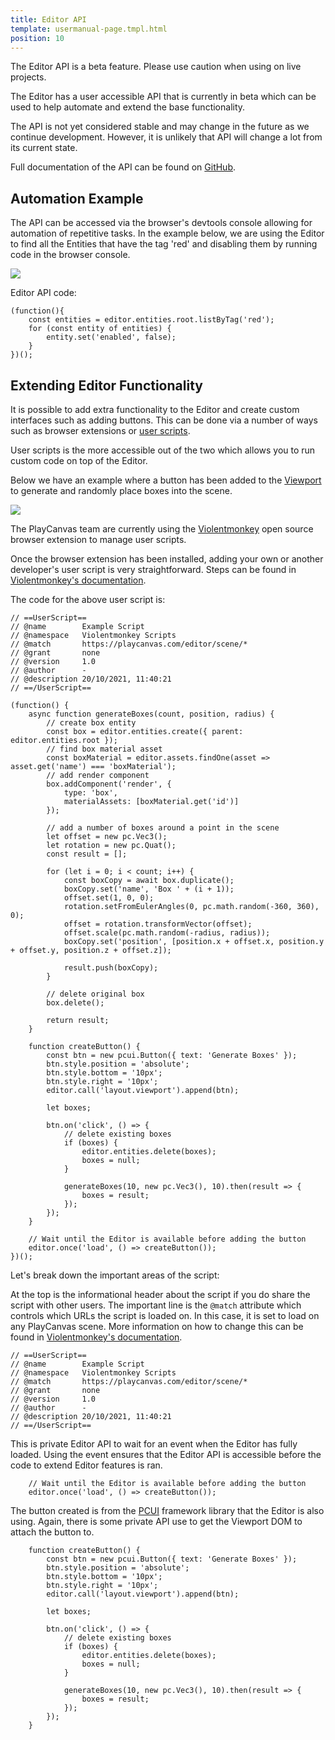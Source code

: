 ```yaml
---
title: Editor API
template: usermanual-page.tmpl.html
position: 10
---
```


<div class="alert alert-info">
The Editor API is a beta feature. Please use caution when using on live projects.
</div>

The Editor has a user accessible API that is currently in beta which can be used to help automate and extend the base functionality.

The API is not yet considered stable and may change in the future as we continue development. However, it is unlikely that API will change a lot from its current state.

Full documentation of the API can be found on [GitHub][github-api].


## Automation Example

The API can be accessed via the browser's devtools console allowing for automation of repetitive tasks. In the example below, we are using the Editor to find all the Entities that have the tag 'red' and disabling them by running code in the browser console.

![][disable-red-boxes-gif]

Editor API code:
```
(function(){
    const entities = editor.entities.root.listByTag('red');
    for (const entity of entities) {
        entity.set('enabled', false);
    }
})();
```


## Extending Editor Functionality

It is possible to add extra functionality to the Editor and create custom interfaces such as adding buttons. This can be done via a number of ways such as browser extensions or [user scripts][user-scripts].

User scripts is the more accessible out of the two which allows you to run custom code on top of the Editor.

Below we have an example where a button has been added to the [Viewport][viewport] to generate and randomly place boxes into the scene.

![][generate-boxes-gif]

The PlayCanvas team are currently using the [Violentmonkey][violentmonkey] open source browser extension to manage user scripts.

Once the browser extension has been installed, adding your own or another developer's user script is very straightforward. Steps can be found in [Violentmonkey's documentation][violentmonkey-docs].

The code for the above user script is:
```
// ==UserScript==
// @name        Example Script
// @namespace   Violentmonkey Scripts
// @match       https://playcanvas.com/editor/scene/*
// @grant       none
// @version     1.0
// @author      -
// @description 20/10/2021, 11:40:21
// ==/UserScript==

(function() {
    async function generateBoxes(count, position, radius) {
        // create box entity
        const box = editor.entities.create({ parent: editor.entities.root });
        // find box material asset
        const boxMaterial = editor.assets.findOne(asset => asset.get('name') === 'boxMaterial');
        // add render component
        box.addComponent('render', {
            type: 'box',
            materialAssets: [boxMaterial.get('id')]
        });

        // add a number of boxes around a point in the scene
        let offset = new pc.Vec3();
        let rotation = new pc.Quat();
        const result = [];

        for (let i = 0; i < count; i++) {
            const boxCopy = await box.duplicate();
            boxCopy.set('name', 'Box ' + (i + 1));
            offset.set(1, 0, 0);
            rotation.setFromEulerAngles(0, pc.math.random(-360, 360), 0);
            offset = rotation.transformVector(offset);
            offset.scale(pc.math.random(-radius, radius));
            boxCopy.set('position', [position.x + offset.x, position.y + offset.y, position.z + offset.z]);

            result.push(boxCopy);
        }

        // delete original box
        box.delete();

        return result;
    }

    function createButton() {
        const btn = new pcui.Button({ text: 'Generate Boxes' });
        btn.style.position = 'absolute';
        btn.style.bottom = '10px';
        btn.style.right = '10px';
        editor.call('layout.viewport').append(btn);

        let boxes;

        btn.on('click', () => {
            // delete existing boxes
            if (boxes) {
                editor.entities.delete(boxes);
                boxes = null;
            }

            generateBoxes(10, new pc.Vec3(), 10).then(result => {
                boxes = result;
            });
        });
    }

    // Wait until the Editor is available before adding the button
    editor.once('load', () => createButton());
})();
```

Let's break down the important areas of the script:

At the top is the informational header about the script if you do share the script with other users. The important line is the `@match` attribute which controls which URLs the script is loaded on. In this case, it is set to load on any PlayCanvas scene. More information on how to change this can be found in [Violentmonkey's documentation][violentmonkey-matching].
```
// ==UserScript==
// @name        Example Script
// @namespace   Violentmonkey Scripts
// @match       https://playcanvas.com/editor/scene/*
// @grant       none
// @version     1.0
// @author      -
// @description 20/10/2021, 11:40:21
// ==/UserScript==
```

This is private Editor API to wait for an event when the Editor has fully loaded. Using the event ensures that the Editor API is accessible before the code to extend Editor features is ran.
```
    // Wait until the Editor is available before adding the button
    editor.once('load', () => createButton());
```

The button created is from the [PCUI][pcui] framework library that the Editor is also using. Again, there is some private API use to get the Viewport DOM to attach the button to.
```
    function createButton() {
        const btn = new pcui.Button({ text: 'Generate Boxes' });
        btn.style.position = 'absolute';
        btn.style.bottom = '10px';
        btn.style.right = '10px';
        editor.call('layout.viewport').append(btn);

        let boxes;

        btn.on('click', () => {
            // delete existing boxes
            if (boxes) {
                editor.entities.delete(boxes);
                boxes = null;
            }

            generateBoxes(10, new pc.Vec3(), 10).then(result => {
                boxes = result;
            });
        });
    }
```

[disable-red-boxes-gif]: /images/user-manual/editor/editor-api/disable-red-boxes.gif
[github-api]: https://github.com/playcanvas/editor-api/blob/master/docs/modules.md#playcanvas-editor-api
[user-scripts]: https://en.wikipedia.org/wiki/Userscript
[viewport]: /user-manual/designer/viewport
[violentmonkey]: https://violentmonkey.github.io/
[violentmonkey-docs]: https://violentmonkey.github.io/guide/creating-a-userscript/
[violentmonkey-matching]: https://violentmonkey.github.io/api/matching/
[generate-boxes-gif]: /images/user-manual/editor/editor-api/generate-random-boxes.gif
[pcui]: https://github.com/playcanvas/pcui
